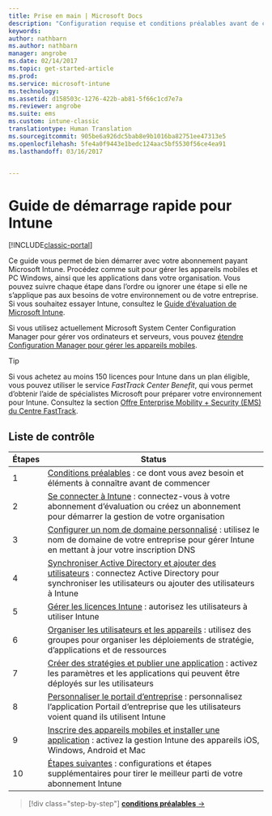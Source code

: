 ```yaml
---
title: Prise en main | Microsoft Docs
description: "Configuration requise et conditions préalables avant de commencer à utiliser votre abonnement Intune"
keywords: 
author: nathbarn
ms.author: nathbarn
manager: angrobe
ms.date: 02/14/2017
ms.topic: get-started-article
ms.prod: 
ms.service: microsoft-intune
ms.technology: 
ms.assetid: d158503c-1276-422b-ab81-5f66c1cd7e7a
ms.reviewer: angrobe
ms.suite: ems
ms.custom: intune-classic
translationtype: Human Translation
ms.sourcegitcommit: 905be6a926dc5bab8e9b1016ba82751ee47313e5
ms.openlocfilehash: 5fe4a0f9443e1bedc124aac5bf5530f56ce4ea91
ms.lasthandoff: 03/16/2017


---
```



# <a name="intune-quick-start-guide"></a>Guide de démarrage rapide pour Intune

[!INCLUDE[classic-portal](../includes/classic-portal.md)]

Ce guide vous permet de bien démarrer avec votre abonnement payant Microsoft Intune. Procédez comme suit pour gérer les appareils mobiles et PC Windows, ainsi que les applications dans votre organisation. Vous pouvez suivre chaque étape dans l’ordre ou ignorer une étape si elle ne s’applique pas aux besoins de votre environnement ou de votre entreprise. Si vous souhaitez essayer Intune, consultez le [Guide d’évaluation de Microsoft Intune](/intune/understand-explore/get-started-with-a-30-day-trial-of-microsoft-intune).  

Si vous utilisez actuellement Microsoft System Center Configuration Manager pour gérer vos ordinateurs et serveurs, vous pouvez [étendre Configuration Manager pour gérer les appareils mobiles](https://docs.microsoft.com/sccm/mdm/understand/choose-between-standalone-intune-and-hybrid-mobile-device-management).

>[!TIP]
>Si vous achetez au moins 150 licences pour Intune dans un plan éligible, vous pouvez utiliser le service *FastTrack Center Benefit*, qui vous permet d’obtenir l’aide de spécialistes Microsoft pour préparer votre environnement pour Intune. Consultez la section [Offre Enterprise Mobility + Security (EMS) du Centre FastTrack](https://docs.microsoft.com/enterprise-mobility-security/Solutions/enterprise-mobility-fasttrack-program).

## <a name="checklist"></a>Liste de contrôle

| Étapes | Status  |
| ------------- |-------------|
| 1  | [Conditions préalables](what-to-know-before-you-start-microsoft-intune.md) : ce dont vous avez besoin et éléments à connaître avant de commencer|
| 2 |  [Se connecter à Intune](start-with-a-paid-subscription-to-microsoft-intune-step-1.md) : connectez-vous à votre abonnement d’évaluation ou créez un abonnement pour démarrer la gestion de votre organisation   |  
| 3 | [Configurer un nom de domaine personnalisé](start-with-a-paid-subscription-to-microsoft-intune-step-2.md) : utilisez le nom de domaine de votre entreprise pour gérer Intune en mettant à jour votre inscription DNS   |
| 4 | [Synchroniser Active Directory et ajouter des utilisateurs](start-with-a-paid-subscription-to-microsoft-intune-step-3.md) : connectez Active Directory pour synchroniser les utilisateurs ou ajouter des utilisateurs à Intune  |
| 5 | [Gérer les licences Intune](start-with-a-paid-subscription-to-microsoft-intune-step-4.md) : autorisez les utilisateurs à utiliser Intune|
| 6 | [Organiser les utilisateurs et les appareils](start-with-a-paid-subscription-to-microsoft-intune-step-5.md) : utilisez des groupes pour organiser les déploiements de stratégie, d’applications et de ressources |
| 7 | [Créer des stratégies et publier une application](start-with-a-paid-subscription-to-microsoft-intune-step-6.md) : activez les paramètres et les applications qui peuvent être déployés sur les utilisateurs |
| 8 | [Personnaliser le portail d’entreprise](start-with-a-paid-subscription-to-microsoft-intune-step-7.md) : personnalisez l’application Portail d’entreprise que les utilisateurs voient quand ils utilisent Intune  |
| 9 | [Inscrire des appareils mobiles et installer une application](start-with-a-paid-subscription-to-microsoft-intune-step-8.md) : activez la gestion Intune des appareils iOS, Windows, Android et Mac |
|10 | [Étapes suivantes](post-configuration-tasks.md) : configurations et étapes supplémentaires pour tirer le meilleur parti de votre abonnement Intune|


>[!div class="step-by-step"]
[**conditions préalables** &rarr;](what-to-know-before-you-start-microsoft-intune.md)


